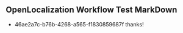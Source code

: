 ## OpenLocalization Workflow Test MarkDown
* 46ae2a7c-b76b-4268-a565-f1830859687f thanks!

<!--HONumber=Sep16_HO1-->


